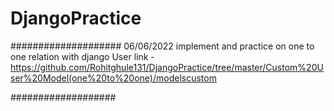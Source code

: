 # DjangoPractice
####################
06/06/2022 
implement and practice on one to one relation with django User 
link - https://github.com/Rohitghule131/DjangoPractice/tree/master/Custom%20User%20Model(one%20to%20one)/modelscustom

###################
